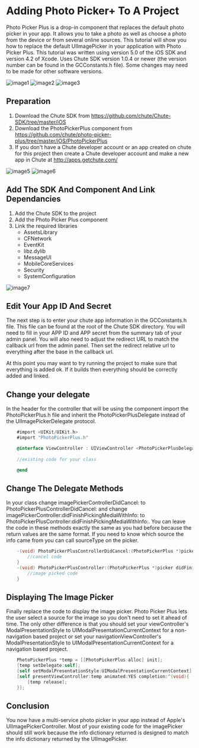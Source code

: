 Adding Photo Picker+ To A Project
=================================

Photo Picker Plus is a drop-in component that replaces the default photo picker in your app.  It allows you to take a photo as well as choose a photo from the device or from several online sources.  This tutorial will show you how to replace the default UIImagePicker in your application with Photo Picker Plus.  This tutorial was written using version 5.0 of the iOS SDK and version 4.2 of Xcode.  Uses Chute SDK version 1.0.4 or newer (the version number can be found in the GCConstants.h file).  Some changes may need to be made for other software versions.

![image1](https://github.com/chute/photo-picker-plus/raw/master/iOS/tutorial/screenshots/1.png)
![image2](https://github.com/chute/photo-picker-plus/raw/master/iOS/tutorial/screenshots/2.png)
![image3](https://github.com/chute/photo-picker-plus/raw/master/iOS/tutorial/screenshots/3.png)

Preparation
-----------
1.  Download the Chute SDK from https://github.com/chute/Chute-SDK/tree/master/iOS
2.  Download the PhotoPickerPlus component from https://github.com/chute/photo-picker-plus/tree/master/iOS/PhotoPickerPlus
3.  If you don't have a Chute developer account or an app created on chute for this project then create a Chute developer account and make a new app in Chute at http://apps.getchute.com/

![image5](https://github.com/chute/photo-picker-plus/raw/master/iOS/tutorial/screenshots/5.png)
![image6](https://github.com/chute/photo-picker-plus/raw/master/iOS/tutorial/screenshots/6.png)

Add The SDK And Component And Link Dependancies
-----------------------------------------------
1. Add the Chute SDK to the project
2. Add the Photo Picker Plus component
3. Link the required libraries
     *  AssetsLibrary
     *  CFNetwork
     *  EventKit
     *  libz.dylib
     *  MessageUI
     *  MobileCoreServices
     *  Security
     *  SystemConfiguration

![image7](https://github.com/chute/photo-picker-plus/raw/master/iOS/tutorial/screenshots/7.png)

Edit Your App ID And Secret
---------------------------
The next step is to enter your chute app information in the GCConstants.h file.  This file can be found at the root of the Chute SDK directory.  You will need to fill in your APP ID and APP secret from the summary tab of your admin panel.  You will also need to adjust the redirect URL to match the callback url from the admin panel.  Then set the redirect relative url to everything after the base in the callback url.

At this point you may want to try running the project to make sure that everything is added ok.  If it builds then everything should be correctly added and linked.

Change your delegate
--------------------
In the header for the controller that will be using the component import the PhotoPickerPlus.h file and inherit the PhotoPickerPlusDelegate instead of the UIImagePickerDelegate protocol.

```objective-c
	#import <UIKit/UIKit.h>
	#import "PhotoPickerPlus.h"

	@interface ViewController : UIViewController <PhotoPickerPlusDelegate>
	
	//existing code for your class

	@end
```

Change The Delegate Methods
---------------------------
In your class change imagePickerControllerDidCancel: to PhotoPickerPlusControllerDidCancel: and change imagePickerController:didFinishPickingMediaWithInfo: to PhotoPickerPlusController:didFinishPickingMediaWithInfo:.  You can leave the code in these methods exactly the same as you had before because the return values are the same format.  If you need to know which source the info came from you can call sourceType on the picker.

```objective-c
	-(void) PhotoPickerPlusControllerDidCancel:(PhotoPickerPlus *)picker{
	    //cancel code
	}
	-(void) PhotoPickerPlusController:(PhotoPickerPlus *)picker didFinishPickingMediaWithInfo:(NSDictionary *)info{
	    //image picked code
	}
```

Displaying The Image Picker
---------------------------
Finally replace the code to display the image picker.  Photo Picker Plus lets the user select a source for the image so you don't need to set it ahead of time.  The only other difference is that you should set your viewController's ModalPresentationStyle to UIModalPresentationCurrentContext for a non-navigation based project or set your navigationViewController's ModalPresentationStyle to UIModalPresentationCurrentContext for a  navigation based project.

```objective-c
	PhotoPickerPlus *temp = [[PhotoPickerPlus alloc] init];
	[temp setDelegate:self];
	[self setModalPresentationStyle:UIModalPresentationCurrentContext];
	[self presentViewController:temp animated:YES completion:^(void){
	    [temp release];
	}];
```

Conclusion
----------
You now have a multi-service photo picker in your app instead of Apple's UIImagePickerController.  Most of your existing code for the imagePicker should still work because the info dictionary returned is designed to match the info dictionary returned by the UIImagePicker.